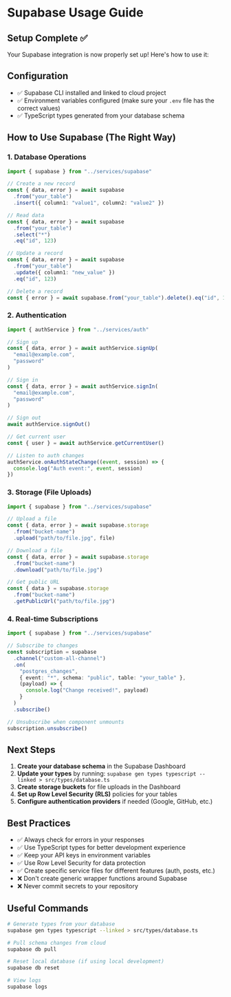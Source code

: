 # Supabase Usage Guide

## Setup Complete ✅

Your Supabase integration is now properly set up! Here's how to use it:

## Configuration

- ✅ Supabase CLI installed and linked to cloud project
- ✅ Environment variables configured (make sure your `.env` file has the correct values)
- ✅ TypeScript types generated from your database schema

## How to Use Supabase (The Right Way)

### 1. Database Operations

```typescript
import { supabase } from "../services/supabase"

// Create a new record
const { data, error } = await supabase
  .from("your_table")
  .insert({ column1: "value1", column2: "value2" })

// Read data
const { data, error } = await supabase
  .from("your_table")
  .select("*")
  .eq("id", 123)

// Update a record
const { data, error } = await supabase
  .from("your_table")
  .update({ column1: "new_value" })
  .eq("id", 123)

// Delete a record
const { error } = await supabase.from("your_table").delete().eq("id", 123)
```

### 2. Authentication

```typescript
import { authService } from "../services/auth"

// Sign up
const { data, error } = await authService.signUp(
  "email@example.com",
  "password"
)

// Sign in
const { data, error } = await authService.signIn(
  "email@example.com",
  "password"
)

// Sign out
await authService.signOut()

// Get current user
const { user } = await authService.getCurrentUser()

// Listen to auth changes
authService.onAuthStateChange((event, session) => {
  console.log("Auth event:", event, session)
})
```

### 3. Storage (File Uploads)

```typescript
import { supabase } from "../services/supabase"

// Upload a file
const { data, error } = await supabase.storage
  .from("bucket-name")
  .upload("path/to/file.jpg", file)

// Download a file
const { data, error } = await supabase.storage
  .from("bucket-name")
  .download("path/to/file.jpg")

// Get public URL
const { data } = supabase.storage
  .from("bucket-name")
  .getPublicUrl("path/to/file.jpg")
```

### 4. Real-time Subscriptions

```typescript
import { supabase } from "../services/supabase"

// Subscribe to changes
const subscription = supabase
  .channel("custom-all-channel")
  .on(
    "postgres_changes",
    { event: "*", schema: "public", table: "your_table" },
    (payload) => {
      console.log("Change received!", payload)
    }
  )
  .subscribe()

// Unsubscribe when component unmounts
subscription.unsubscribe()
```

## Next Steps

1. **Create your database schema** in the Supabase Dashboard
2. **Update your types** by running: `supabase gen types typescript --linked > src/types/database.ts`
3. **Create storage buckets** for file uploads in the Dashboard
4. **Set up Row Level Security (RLS)** policies for your tables
5. **Configure authentication providers** if needed (Google, GitHub, etc.)

## Best Practices

- ✅ Always check for errors in your responses
- ✅ Use TypeScript types for better development experience
- ✅ Keep your API keys in environment variables
- ✅ Use Row Level Security for data protection
- ✅ Create specific service files for different features (auth, posts, etc.)
- ❌ Don't create generic wrapper functions around Supabase
- ❌ Never commit secrets to your repository

## Useful Commands

```bash
# Generate types from your database
supabase gen types typescript --linked > src/types/database.ts

# Pull schema changes from cloud
supabase db pull

# Reset local database (if using local development)
supabase db reset

# View logs
supabase logs
```
